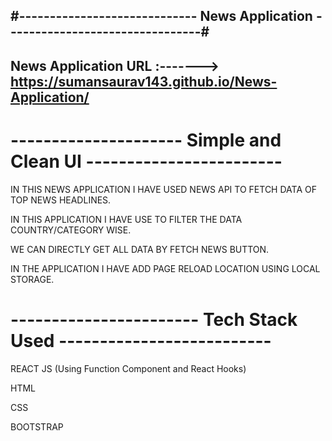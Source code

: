#----------------------------- News Application --------------------------------#
-------------------------------------------------------------------------------------
 News Application URL :------->   https://sumansaurav143.github.io/News-Application/
-------------------------------------------------------------------------------------
# ---------------------  Simple and Clean UI ------------------------ #
IN THIS NEWS APPLICATION I HAVE USED NEWS API TO FETCH DATA OF TOP NEWS HEADLINES.

IN THIS APPLICATION I HAVE USE TO FILTER THE DATA COUNTRY/CATEGORY WISE.

WE CAN DIRECTLY GET ALL DATA BY FETCH NEWS BUTTON.

IN THE APPLICATION I HAVE ADD PAGE RELOAD LOCATION USING LOCAL STORAGE.

# -----------------------  Tech Stack Used -------------------------- #

REACT JS (Using Function Component and React Hooks)

HTML

CSS

BOOTSTRAP
